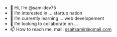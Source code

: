 - 👋 Hi, I’m @sam-dev75
- 👀 I’m interested in ... startup nation 
- 🌱 I’m currently learning ... web developement 
- 💞️ I’m looking to collaborate on ... 
- 📫 How to reach me, mail: ssaitsamir@gmail.com

<!---
sam-dev75/sam-dev75 is a ✨ special ✨ repository because its `README.md` (this file) appears on your GitHub profile.
You can click the Preview link to take a look at your changes.
--->
